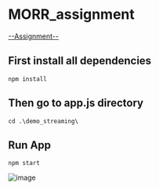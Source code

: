 # MORR_assignment

[--Assignment--](https://docs.google.com/document/d/1fIvF_rTsOg5crDgxDixY0eDspzwQYvCMP8HY3TQdG4g/edit)

## First install all dependencies
```npm install```

## Then go to app.js directory
```cd .\demo_streaming\```

## Run App
```npm start```


![image](https://user-images.githubusercontent.com/44037733/120981505-5aa8d280-c795-11eb-9bc1-0211436fe62a.png)

